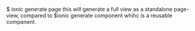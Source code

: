 $ ionic generate page 
this will generate a full view as a standalone page-view, compared to $ionic generate component whihc is a reusable companent.

